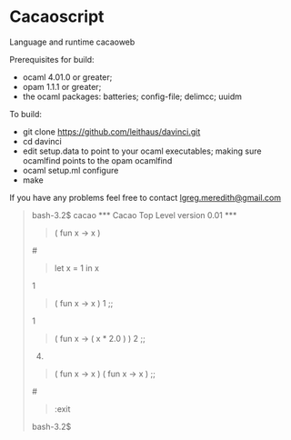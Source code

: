 Cacaoscript
=======

Language and runtime cacaoweb

Prerequisites for build: 
* ocaml 4.01.0 or greater; 
* opam 1.1.1 or greater;
* the ocaml packages: batteries; config-file; delimcc; uuidm

To build:

* git clone https://github.com/leithaus/davinci.git
* cd davinci
* edit setup.data to point to your ocaml executables; making sure ocamlfind points to the opam ocamlfind
* ocaml setup.ml configure
* make
 
If you have any problems feel free to contact lgreg.meredith@gmail.com

>bash-3.2$ cacao
>*** Cacao Top Level version 0.01 *** 
>> ( fun x -> x )
>
>#<closure>
>> let x = 1 in x
>
>1
>> ( fun x -> x ) 1 ;;
>
>1
>> ( fun x -> ( x * 2.0 ) ) 2 ;; 
>
>4.
>> ( fun x -> x ) ( fun x -> x ) ;; 
>
>#<closure>
>
>> :exit
>
>bash-3.2$ 

